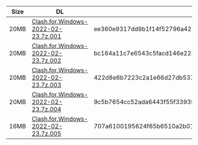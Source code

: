 |    Size   |     DL  | sha512sum |
|  ---  |  ---  |  ---  |
| 20MB | [Clash.for.Windows-2022-02-23.7z.001](https://cdn.jsdelivr.net/gh/appleians/cfw_intel@main/Clash.for.Windows-2022-02-23.7z.001) | ee360e9317dd9b1f14f52796a421be2c56f6a947962a03be9814fabd0e162db0ef2592eabe2dc36d345da8df989ec4a1a92dc5e648989a492737f0a3bb6b7c08 |
| 20MB | [Clash.for.Windows-2022-02-23.7z.002](https://cdn.jsdelivr.net/gh/appleians/cfw_intel@main/Clash.for.Windows-2022-02-23.7z.002) | bc164a11c7e6543c5facd146e2283a6fa4eefcf49ce1dfdabf8a5e15e5c776e5f231b994e40e82776d18a9b8ffd6547df923734bee285d3f16346feeddc86f2a |
| 20MB | [Clash.for.Windows-2022-02-23.7z.003](https://cdn.jsdelivr.net/gh/appleians/cfw_intel@main/Clash.for.Windows-2022-02-23.7z.003) | 422d8e6b7223c2a1e66d27db537c54aad0273ea526c0704d5da5c36081550affc9cb20648e2b850bf9bae4e73f9218fcdbb0a58ba435342a6d8110e43199f9ba |
| 20MB | [Clash.for.Windows-2022-02-23.7z.004](https://cdn.jsdelivr.net/gh/appleians/cfw_intel@main/Clash.for.Windows-2022-02-23.7z.004) | 9c5b7654cc52ada6443f55f3393f22266496cf1024ecf879de521a87db97c7832bfc11520f3d01ad4d1b318d62a372cb6495ff35fe51a48b5b5bef9cf60187d2 |
| 16MB | [Clash.for.Windows-2022-02-23.7z.005](https://cdn.jsdelivr.net/gh/appleians/cfw_intel@main/Clash.for.Windows-2022-02-23.7z.005) | 707a6100195624f65b6510a2b0108809fa2e4871de2b586c50646e23d470644cf2c29430da623b0fd8289d7ac8196799ee2d766aaa2ba1f8b8cd321738361823 |
